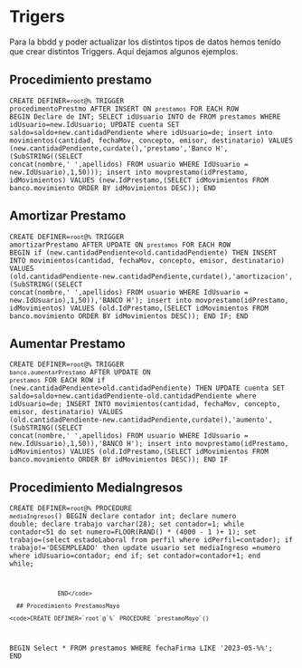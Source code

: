 # Trigers

Para la bbdd y poder actualizar los distintos tipos de datos hemos tenído que crear distintos Triggers. Aquí dejamos algunos ejemplos:

## Procedimiento prestamo

<code>CREATE DEFINER=`root`@`%` TRIGGER procedimentoPrestmo AFTER INSERT ON `prestamos` FOR EACH ROW
BEGIN
Declare de INT;
SELECT idUsuario INTO de FROM prestamos WHERE idUsuario=new.IdUsuario;
UPDATE cuenta SET saldo=saldo+new.cantidadPendiente where idUsuario=de;
insert into movimientos(cantidad, fechaMov, concepto, emisor, destinatario) VALUES (new.cantidadPendiente,curdate(),'prestamo','Banco H',(SubSTRING((SELECT concat(nombre,' ',apellidos) FROM usuario WHERE IdUsuario = new.IdUsuario),1,50)));
insert into movprestamo(idPrestamo, idMovimientos) VALUES (new.IdPrestamo,(SELECT idMovimientos FROM banco.movimiento ORDER BY idMovimientos DESC));
END</code>

## Amortizar Prestamo

<code>CREATE DEFINER=`root`@`%` TRIGGER amortizarPrestamo AFTER UPDATE ON `prestamos` FOR EACH ROW
BEGIN
if (new.cantidadPendiente<old.cantidadPendiente) THEN
INSERT INTO movimientos(cantidad, fechaMov, concepto, emisor, destinatario) VALUES (old.cantidadPendiente-new.cantidadPendiente,curdate(),'amortizacion',(SubSTRING((SELECT concat(nombre,' ',apellidos) FROM usuario WHERE IdUsuario = new.IdUsuario),1,50)),'BANCO H');
insert into movprestamo(idPrestamo, idMovimientos) VALUES (old.IdPrestamo,(SELECT idMovimientos FROM banco.movimiento ORDER BY idMovimientos DESC));
END IF;
END</code>

  ##  Aumentar Prestamo

  <code>CREATE DEFINER=`root`@`%` TRIGGER `banco`.`aumentarPrestamo` AFTER UPDATE ON `prestamos` FOR EACH ROW
if (new.cantidadPendiente>old.cantidadPendiente) THEN
UPDATE cuenta SET saldo=saldo+new.cantidadPendiente-old.cantidadPendiente where idUsuario=de;
INSERT INTO movimientos(cantidad, fechaMov, concepto, emisor, destinatario) VALUES (old.cantidadPendiente-new.cantidadPendiente,curdate(),'aumento',(SubSTRING((SELECT concat(nombre,' ',apellidos) FROM usuario WHERE IdUsuario = new.IdUsuario),1,50)),'BANCO H');
insert into movprestamo(idPrestamo, idMovimientos) VALUES (old.IdPrestamo,(SELECT idMovimientos FROM banco.movimiento ORDER BY idMovimientos DESC));
END IF</code>
  
  ## Procedimiento MediaIngresos 
  <code>CREATE DEFINER=`root`@`%` PROCEDURE `mediaIngresos`()
BEGIN
declare contador int;
declare numero double;
declare trabajo varchar(28);
set contador=1;
while contador<51 do
set numero=FLOOR(RAND() * (4000 - 1 )+ 1);
set trabajo=(select estadoLaboral from perfil where idPerfil=contador);
if trabajo!='DESEMPLEADO' then
update usuario set mediaIngreso =numero where idUsuario=contador;
end if;
set contador=contador+1;
end while;

                  END</code>
    
      ## Procedimiento PrestamosMayo
    
    <code>CREATE DEFINER=`root`@`%` PROCEDURE `prestamoMayo`()
BEGIN
Select * FROM prestamos WHERE fechaFirma LIKE '2023-05-%%';
END</code>

    
  
